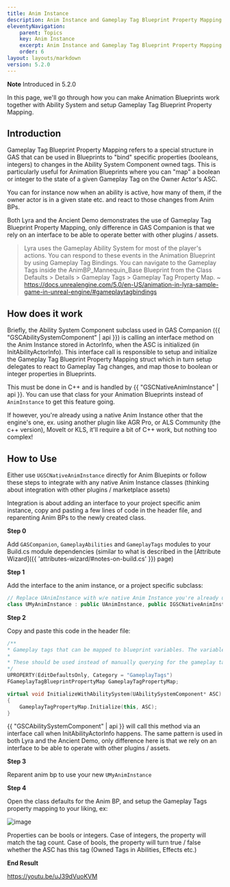 ```yaml
---
title: Anim Instance
description: Anim Instance and Gameplay Tag Blueprint Property Mapping
eleventyNavigation:
    parent: Topics
    key: Anim Instance
    excerpt: Anim Instance and Gameplay Tag Blueprint Property Mapping
    order: 6
layout: layouts/markdown
version: 5.2.0
---
```


**Note** Introduced in 5.2.0

In this page, we'll go through how you can make Animation Blueprints work together with Ability System and setup Gameplay Tag Blueprint Property Mapping.

## Introduction

Gameplay Tag Blueprint Property Mapping refers to a special structure in GAS that can be used in Blueprints to "bind" specific properties (booleans, integers) to changes in the Ability System Component owned tags. This is particularly useful for Animation Blueprints where you can "map" a boolean or integer to the state of a given Gameplay Tag on the Owner Actor's ASC.

You can for instance now when an ability is active, how many of them, if the owner actor is in a given state etc. and react to those changes from Anim BPs.

Both Lyra and the Ancient Demo demonstrates the use of Gameplay Tag Blueprint Property Mapping, only difference in GAS Companion is that we rely on an interface to be able to operate better with other plugins / assets.

> Lyra uses the Gameplay Ability System for most of the player's actions. You can respond to these events in the Animation Blueprint by using Gameplay Tag Bindings. You can navigate to the Gameplay Tags inside the AnimBP_Mannequin_Base Blueprint from the Class Defaults > Details > Gameplay Tags > Gameplay Tag Property Map.
> ~ https://docs.unrealengine.com/5.0/en-US/animation-in-lyra-sample-game-in-unreal-engine/#gameplaytagbindings

## How does it work

Briefly, the Ability System Component subclass used in GAS Companion ({{ "GSCAbilitySystemComponent" | api }}) is calling an interface method on the Anim Instance stored in ActorInfo, when the ASC is initialized (in InitAbilityActorInfo). This interface call is responsible to setup and initialize the Gameplay Tag Blueprint Property Mapping struct which in turn setup delegates to react to Gameplay Tag changes, and map those to boolean or integer properties in Blueprints.

This must be done in C++ and is handled by {{ "GSCNativeAnimInstance" | api }}. You can use that class for your Animation Blueprints instead of `AnimInstance` to get this feature going.

If however, you're already using a native Anim Instance other that the engine's one, ex. using another plugin like AGR Pro, or ALS Community (the c++ version), MoveIt or KLS, it'll require a bit of C++ work, but nothing too complex!

## How to Use

Either use `UGSCNativeAnimInstance` directly for Anim Bluepints or follow these steps to integrate with any native Anim Instance classes (thinking about integration with other plugins / marketplace assets)

Integration is about adding an interface to your project specific anim instance, copy and pasting a few lines of code in the header file, and reparenting Anim BPs to the newly created class.

**Step 0**

Add `GASCompanion`, `GameplayAbilities` and `GameplayTags` modules to your Build.cs module dependencies (similar to what is described in the [Attribute Wizard]({{ 'attributes-wizard/#notes-on-build.cs' }}) page)

**Step 1**

Add the interface to the anim instance, or a project specific subclass:

```cpp
// Replace UAnimInstance with w/e native Anim Instance you're already using (ALSAnimInstance, AGRCoreAnimInstance, MIAnimInstance, WhaterAnimInstance, etc.)
class UMyAnimInstance : public UAnimInstance, public IGSCNativeAnimInstanceInterface
```

**Step 2**

Copy and paste this code in the header file: 

```cpp
/**
* Gameplay tags that can be mapped to blueprint variables. The variables will automatically update as the tags are added or removed.
*
* These should be used instead of manually querying for the gameplay tags.
*/
UPROPERTY(EditDefaultsOnly, Category = "GameplayTags")
FGameplayTagBlueprintPropertyMap GameplayTagPropertyMap;

virtual void InitializeWithAbilitySystem(UAbilitySystemComponent* ASC) override
{
    GameplayTagPropertyMap.Initialize(this, ASC);
}
```

{{ "GSCAbilitySystemComponent" | api }} will call this method via an interface call when InitAbilityActorInfo happens. The same pattern is used in both Lyra and the Ancient Demo, only difference here is that we rely on an interface to be able to operate with other plugins / assets.

**Step 3**

Reparent anim bp to use your new `UMyAnimInstance`

**Step 4**

Open the class defaults for the Anim BP, and setup the Gameplay Tags property mapping to your liking, ex:

![image](https://user-images.githubusercontent.com/113832/165401865-3b01c725-b0c6-4ab4-905c-09441757a49c.png)

Properties can be bools or integers. Case of integers, the property will match the tag count. Case of bools, the property will turn true / false whether the ASC has this tag (Owned Tags in Abilities, Effects etc.)

**End Result**

https://youtu.be/uJ39dVuoKVM